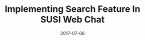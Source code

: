 ---
layout: blog
type: blog
image: images/SUSI_Search.jpg
title: Implementing Search Feature In SUSI Web Chat
date: 2017-07-06
permalink: https://blog.fossasia.org/implementing-search-feature-in-susi-web-chat/
labels:
  - FOSSASIA
  - GSoC
  - SUSI.AI
  - Tutorial
  - Artificial Intelligence
  - Google Summer of Code
  - Personal Assistant
  - Search
  - Susi
  - SUSI Web Chat
---